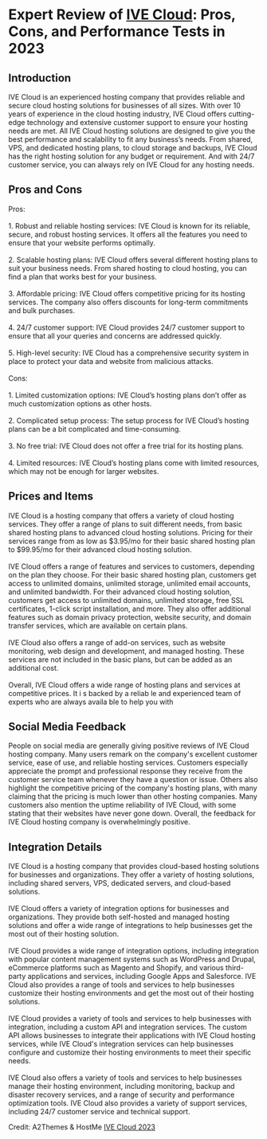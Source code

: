 <h1>Expert Review of <a href="https://a2themes.com/ive-cloud-reviews">IVE Cloud</a>: Pros, Cons, and Performance Tests in 2023</h1>
<h2>Introduction</h2>
IVE Cloud is an experienced hosting company that provides reliable and secure cloud hosting solutions for businesses of all sizes. With over 10 years of experience in the cloud hosting industry, IVE Cloud offers cutting-edge technology and extensive customer support to ensure your hosting needs are met. All IVE Cloud hosting solutions are designed to give you the best performance and scalability to fit any business’s needs. From shared, VPS, and dedicated hosting plans, to cloud storage and backups, IVE Cloud has the right hosting solution for any budget or requirement. And with 24/7 customer service, you can always rely on IVE Cloud for any hosting needs.
<h2>Pros and Cons</h2>
Pros:<br><br>1. Robust and reliable hosting services: IVE Cloud is known for its reliable, secure, and robust hosting services. It offers all the features you need to ensure that your website performs optimally.<br><br>2. Scalable hosting plans: IVE Cloud offers several different hosting plans to suit your business needs. From shared hosting to cloud hosting, you can find a plan that works best for your business.<br><br>3. Affordable pricing: IVE Cloud offers competitive pricing for its hosting services. The company also offers discounts for long-term commitments and bulk purchases.<br><br>4. 24/7 customer support: IVE Cloud provides 24/7 customer support to ensure that all your queries and concerns are addressed quickly.<br><br>5. High-level security: IVE Cloud has a comprehensive security system in place to protect your data and website from malicious attacks.<br><br>Cons:<br><br>1. Limited customization options: IVE Cloud’s hosting plans don’t offer as much customization options as other hosts.<br><br>2. Complicated setup process: The setup process for IVE Cloud’s hosting plans can be a bit complicated and time-consuming.<br><br>3. No free trial: IVE Cloud does not offer a free trial for its hosting plans.<br><br>4. Limited resources: IVE Cloud’s hosting plans come with limited resources, which may not be enough for larger websites.
<h2>Prices and Items</h2>
IVE Cloud is a hosting company that offers a variety of cloud hosting services. They offer a range of plans to suit different needs, from basic shared hosting plans to advanced cloud hosting solutions. Pricing for their services range from as low as $3.95/mo for their basic shared hosting plan to $99.95/mo for their advanced cloud hosting solution. <br><br>IVE Cloud offers a range of features and services to customers, depending on the plan they choose. For their basic shared hosting plan, customers get access to unlimited domains, unlimited storage, unlimited email accounts, and unlimited bandwidth. For their advanced cloud hosting solution, customers get access to unlimited domains, unlimited storage, free SSL certificates, 1-click script installation, and more. They also offer additional features such as domain privacy protection, website security, and domain transfer services, which are available on certain plans. <br><br>IVE Cloud also offers a range of add-on services, such as website monitoring, web design and development, and managed hosting. These services are not included in the basic plans, but can be added as an additional cost. <br><br>Overall, IVE Cloud offers a wide range of hosting plans and services at competitive prices. It i s backed by a reliab le and experienced team of experts who are always availa ble to help you with
<h2>Social Media Feedback</h2>
People on social media are generally giving positive reviews of IVE Cloud hosting company. Many users remark on the company's excellent customer service, ease of use, and reliable hosting services. Customers especially appreciate the prompt and professional response they receive from the customer service team whenever they have a question or issue. Others also highlight the competitive pricing of the company's hosting plans, with many claiming that the pricing is much lower than other hosting companies. Many customers also mention the uptime reliability of IVE Cloud, with some stating that their websites have never gone down. Overall, the feedback for IVE Cloud hosting company is overwhelmingly positive.
<h2>Integration Details</h2>
IVE Cloud is a hosting company that provides cloud-based hosting solutions for businesses and organizations. They offer a variety of hosting solutions, including shared servers, VPS, dedicated servers, and cloud-based solutions.<br><br>IVE Cloud offers a variety of integration options for businesses and organizations. They provide both self-hosted and managed hosting solutions and offer a wide range of integrations to help businesses get the most out of their hosting solution.<br><br>IVE Cloud provides a wide range of integration options, including integration with popular content management systems such as WordPress and Drupal, eCommerce platforms such as Magento and Shopify, and various third-party applications and services, including Google Apps and Salesforce. IVE Cloud also provides a range of tools and services to help businesses customize their hosting environments and get the most out of their hosting solutions.<br><br>IVE Cloud provides a variety of tools and services to help businesses with integration, including a custom API and integration services. The custom API allows businesses to integrate their applications with IVE Cloud hosting services, while IVE Cloud's integration services can help businesses configure and customize their hosting environments to meet their specific needs.<br><br>IVE Cloud also offers a variety of tools and services to help businesses manage their hosting environment, including monitoring, backup and disaster recovery services, and a range of security and performance optimization tools. IVE Cloud also provides a variety of support services, including 24/7 customer service and technical support.
<p>Credit: A2Themes & HostMe <a href="https://a2themes.com/ive-cloud-reviews">IVE Cloud 2023</a></p>